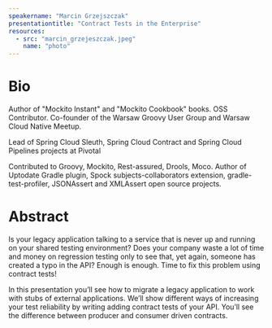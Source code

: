 ```yaml
---
speakername: "Marcin Grzejszczak"
presentationtitle: "Contract Tests in the Enterprise"
resources:
  - src: "marcin_grzejeszczak.jpeg"
    name: "photo"
---
```


# Bio

Author of "Mockito Instant" and "Mockito Cookbook" books. OSS Contributor. Co-founder of the Warsaw Groovy User Group and Warsaw Cloud Native Meetup.

Lead of Spring Cloud Sleuth, Spring Cloud Contract and Spring Cloud Pipelines projects at Pivotal

Contributed to Groovy, Mockito, Rest-assured, Drools, Moco. Author of Uptodate Gradle plugin, Spock subjects-collaborators extension, gradle-test-profiler, JSONAssert and XMLAssert open source projects.

# Abstract

Is your legacy application talking to a service that is never up and running on your shared testing environment? Does your company waste a lot of time and money on regression testing only to see that, yet again, someone has created a typo in the API? Enough is enough. Time to fix this problem using contract tests!

In this presentation you’ll see how to migrate a legacy application to work with stubs of external applications. We’ll show different ways of increasing your test reliability by writing adding contract tests of your API. You’ll see the difference between producer and consumer driven contracts.
